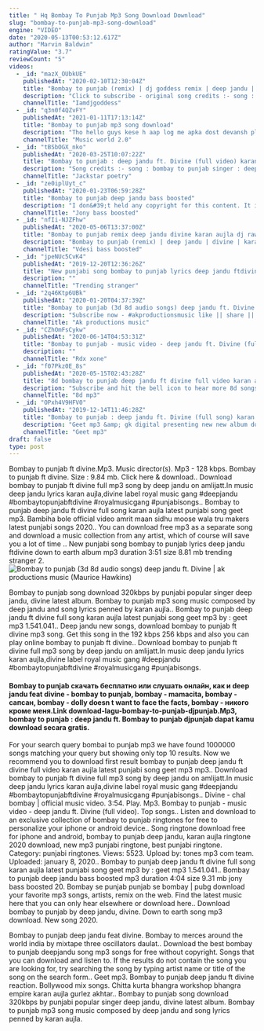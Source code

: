 ```yaml
---
title: " Hq Bombay To Punjab Mp3 Song Download Download"
slug: "bombay-to-punjab-mp3-song-download"
engine: "VIDEO"
date: "2020-05-13T00:53:12.617Z"
author: "Marvin Baldwin"
ratingValue: "3.7"
reviewCount: "5"
videos:
  - _id: "mazX_OUbkUE"
    publishedAt: "2020-02-10T12:30:04Z"
    title: "Bombay to punjab (remix) | dj goddess remix | deep jandu | divine"
    description: "Click to subscribe - original song credits :- song : bombay to punjab singer : deep jandu, divine lyrics : karan aujla music : deep"
    channelTitle: "Iamdjgoddess"
  - _id: "q3n0f4QZvFY"
    publishedAt: "2021-01-11T17:13:14Z"
    title: "Bombay to punjab mp3 song download"
    description: "Tho hello guys kese h aap log me apka dost devansh please my channel =-:subscribers =-:video ko like =-:and all par comment song name -: bombay to"
    channelTitle: "Music world 2.0"
  - _id: "tBSbOGX_nko"
    publishedAt: "2020-03-25T10:07:22Z"
    title: "Bombay to punjab : deep jandu ft. Divine (full video) karan aujla | punjabi song | top hd song"
    description: "Song credits :- song : bombay to punjab singer : deep jandu, divine female lead : gitanjali singh lyrics : karan aujla music : deep jandu rap : divine"
    channelTitle: "Jackstar poetry"
  - _id: "ze0iplUyt_c"
    publishedAt: "2020-01-23T06:59:28Z"
    title: "Bombay to punjab deep jandu bass boosted"
    description: "I don&#39;t held any copyright for this content. It is for permotion only. All credit goes to original creator and team mp3 download"
    channelTitle: "Jony bass boosted"
  - _id: "nfIi-NJZFhw"
    publishedAt: "2020-05-06T13:37:00Z"
    title: "Bombay to punjab remix deep jandu divine karan aujla dj rawking geet mp3 bassboosted"
    description: "Bombay to punjab (remix) | deep jandu | divine | karan aujla | dj rawking | dj rawqueen | satti dhillon | geet mp3 | bassbooster. Please use"
    channelTitle: "Vdesi bass boosted"
  - _id: "jpeNUc5CvK4"
    publishedAt: "2019-12-20T12:36:26Z"
    title: "New punjabi song bombay to punjab lyrics deep jandu ftdivine down to earth album"
    description: ""
    channelTitle: "Trending stranger"
  - _id: "2q46Ktp6UBk"
    publishedAt: "2020-01-20T04:37:39Z"
    title: "Bombay to punjab (3d 8d audio songs) deep jandu ft. Divine | ak productions music"
    description: "Subscribe now - #akproductionsmusic like || share || spread || love stay update just subscribe our channel now!"
    channelTitle: "Ak productions music"
  - _id: "CZhOmFsCykw"
    publishedAt: "2020-06-14T04:53:31Z"
    title: "Bombay to punjab - music video - deep jandu ft. Divine (full video)"
    description: ""
    channelTitle: "Rdx xone"
  - _id: "f07Pkz0E_8s"
    publishedAt: "2020-05-15T02:43:28Z"
    title: "8d bombay to punjab deep jandu ft divine full video karan aujla latest punjabi song geet m"
    description: "Subscribe and hit the bell icon to hear more 8d songs. #8dpunjabisongs #8dsb ♫ song credit♫ song : bombay to punjab ( )"
    channelTitle: "8d mp3"
  - _id: "OPxh4V9HFV0"
    publishedAt: "2019-12-14T11:46:28Z"
    title: "Bombay to punjab : deep jandu ft. Divine (full song) karan aujla | latest punjabi song | geet mp3"
    description: "Geet mp3 &amp; gk digital presenting new new album down to earth by deep jandu make sure you will like it and spread it as much as you can."
    channelTitle: "Geet mp3"
draft: false
type: post
---
```


Bombay to punjab ft divine.Mp3. Music director(s). Mp3 - 128 kbps. Bombay to punjab ft divine. Size : 9.84 mb. Click here &amp; download.. Download bombay to punjab ft divine full mp3 song by deep jandu on amlijatt.In music deep jandu lyrics karan aujla,divine label royal music gang #deepjandu #bombaytopunjabftdivine #royalmusicgang #punjabisongs.. Bombay to punjab deep jandu ft divine full song karan aujla latest punjabi song geet mp3. Bambiha bole official video amrit maan sidhu moose wala tru makers latest punjabi songs 2020.. You can download free mp3 as a separate song and download a music collection from any artist, which of course will save you a lot of time .. New punjabi song bombay to punjab lyrics deep jandu ftdivine down to earth album mp3 duration 3:51 size 8.81 mb  trending stranger 2.
![Bombay to punjab (3d 8d audio songs) deep jandu ft. Divine | ak productions music (Maurice Hawkins)](https://i.ytimg.com/vi/2q46Ktp6UBk/hqdefault.jpg "Bombay to punjab (3d 8d audio songs) deep jandu ft. Divine | ak productions music (Nancy Bates)")

Bombay to punjab song download 320kbps by punjabi popular singer deep jandu, divine latest album. Bombay to punjab mp3 song music composed by deep jandu and song lyrics penned by karan aujla.. Bombay to punjab deep jandu ft divine full song karan aujla latest punjabi song geet mp3 by : geet mp3 1.541.041.. Deep jandu new songs, download bombay to punjab ft divine mp3 song. Get this song in the 192 kbps 256 kbps and also you can play online bombay to punjab ft divine.. Download bombay to punjab ft divine full mp3 song by deep jandu on amlijatt.In music deep jandu lyrics karan aujla,divine label royal music gang #deepjandu #bombaytopunjabftdivine #royalmusicgang #punjabisongs.
<!--inArticleAds-->

<!--galleryOne-->

#### Bombay to punjab cкачать бесплатно или слушать онлайн, как и deep jandu feat divine - bombay to punjab, bombay - mamacita, bombay - сапсан, bombay - dolly doesn t want to face the facts, bombay - никого кроме меня.Link download-lagu-bombay-to-punjab-djpunjab.Mp3, bombay to punjab : deep jandu ft. Bombay to punjab djpunjab dapat kamu download secara gratis.
<!--inArticleAds-->

<!--galleryTwo-->

For your search query bombai to punjab mp3 we have found 1000000 songs matching your query but showing only top 10 results. Now we recommend you to download first result bombay to punjab deep jandu ft divine full video karan aujla latest punjabi song geet mp3 mp3.. Download bombay to punjab ft divine full mp3 song by deep jandu on amlijatt.In music deep jandu lyrics karan aujla,divine label royal music gang #deepjandu #bombaytopunjabftdivine #royalmusicgang #punjabisongs.. Divine - chal bombay | official music video. 3:54. Play. Mp3. Bombay to punjab - music video - deep jandu ft. Divine (full video). Top songs.. Listen and download to an exclusive collection of bombay to punjab ringtones for free to personalize your iphone or android device.. Song ringtone download free for iphone and android, bombay to punjab deep jandu, karan aujla ringtone 2020 download, new mp3 punjabi ringtone, best punjabi ringtone. Category: punjabi ringtones. Views: 5523. Upload by: tones mp3 com team. Uploaded: january 8, 2020.. Bombay to punjab deep jandu ft divine full song karan aujla latest punjabi song geet mp3 by : geet mp3 1.541.041.. Bombay to punjab deep jandu bass boosted mp3 duration 4:04 size 9.31 mb  jony bass boosted 20. Bombay se punjab punjab se bombay | pubg download your favorite mp3 songs, artists, remix on the web. Find the latest music here that you can only hear elsewhere or download here.. Download bombay to punjab by deep jandu, divine. Down to earth song mp3 download. New song 2020.
<!--galleryThree-->

Bombay to punjab deep jandu feat divine. Bombay to merces around the world india by mixtape three oscillators daulat.. Download the best bombay to punjab deepjandu song mp3 songs for free without copyright. Songs that you can download and listen to. If the results do not contain the song you are looking for, try searching the song by typing artist name or title of the song on the search form.. Geet mp3. Bombay to punjab deep jandu ft divine reaction. Bollywood mix songs. Chitta kurta bhangra workshop bhangra empire karan aujla gurlez akhtar.. Bombay to punjab song download 320kbps by punjabi popular singer deep jandu, divine latest album. Bombay to punjab mp3 song music composed by deep jandu and song lyrics penned by karan aujla.